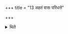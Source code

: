 +++
title = "13 अहतं वासः परिधत्ते"

+++

<details><summary>थिते</summary>

अहतं वासः परिधत्ते १३
</details>
